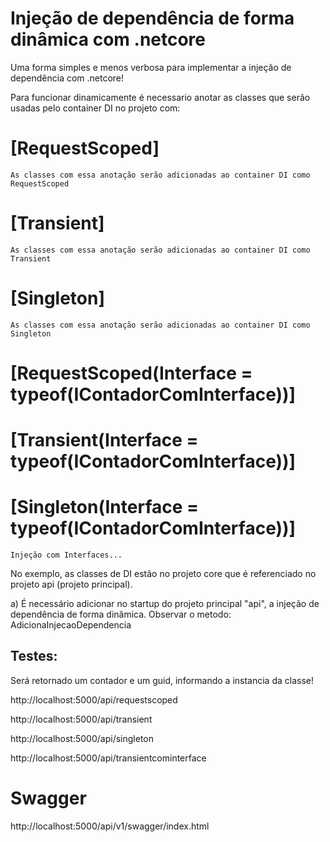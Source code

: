 # Injeção de dependência de forma dinâmica com .netcore
Uma forma simples e menos verbosa para implementar a injeção de dependência com .netcore!

Para funcionar dinamicamente é necessario anotar as classes que serão usadas pelo container DI no projeto com:

# [RequestScoped]
    As classes com essa anotação serão adicionadas ao container DI como RequestScoped
# [Transient]
    As classes com essa anotação serão adicionadas ao container DI como Transient
# [Singleton]
    As classes com essa anotação serão adicionadas ao container DI como Singleton

# [RequestScoped(Interface = typeof(IContadorComInterface))]
# [Transient(Interface = typeof(IContadorComInterface))]
# [Singleton(Interface = typeof(IContadorComInterface))]
    Injeção com Interfaces...

No exemplo, as classes de DI estão no projeto core que é referenciado no projeto api (projeto principal). 

a) É necessário adicionar no startup do projeto principal "api", a injeção de dependência de forma dinâmica.
		Observar o metodo: AdicionaInjecaoDependencia

## Testes: 

Será retornado um contador e um guid, informando a instancia da classe!
 
http://localhost:5000/api/requestscoped

http://localhost:5000/api/transient

http://localhost:5000/api/singleton

http://localhost:5000/api/transientcominterface




# Swagger

http://localhost:5000/api/v1/swagger/index.html
